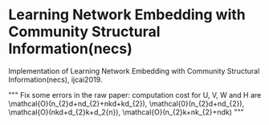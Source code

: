 # Learning Network Embedding with Community Structural Information(necs)
Implementation of Learning Network Embedding with Community Structural Information(necs), ijcai2019.

"""
Fix some errors in the raw paper:
computation cost for U, V, W and H are \mathcal{O}(n_{2}d+nd_{2}+nkd+kd_{2}), \mathcal{0}(n_{2}d+nd_{2}), \mathcal{O}(nkd+d_{2}k+d_2{n}), \mathcal{O}(n_{2}k+nk_{2}+ndk)
"""

